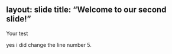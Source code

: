 layout: slide
title: “Welcome to our second slide!”
---
Your test

yes i did change the line number 5.
